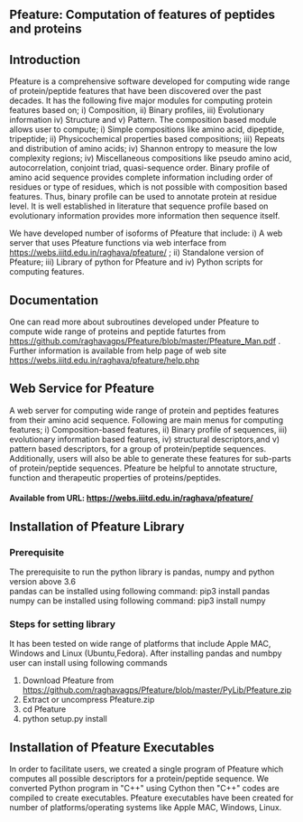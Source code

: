 ## Pfeature: Computation of features of peptides and proteins
## Introduction
 
Pfeature is a comprehensive software developed for computing wide range of protein/peptide features that have been discovered over the past decades. It has the following five major modules for computing protein features based on; i) Composition, ii) Binary profiles, iii) Evolutionary information iv) Structure and v) Pattern.  The composition based module allows user to compute; i) Simple compositions like amino acid, dipeptide, tripeptide; ii) Physicochemical properties based compositions; iii) Repeats and distribution of amino acids; iv) Shannon entropy to measure the low complexity regions; iv) Miscellaneous compositions like pseudo amino acid, autocorrelation, conjoint triad, quasi-sequence order. Binary profile of amino acid sequence provides complete information including order of residues or type of residues, which is not possible with composition based features. Thus, binary profile can be used to annotate protein at residue level. It is well established in literature that sequence profile based on evolutionary information provides more information then sequence itself.
 
We have developed number of isoforms of Pfeature that include: i) A web server that uses Pfeature functions via web interface from https://webs.iiitd.edu.in/raghava/pfeature/ ; ii) Standalone version of Pfeature; iii) Library of python for Pfeature and iv) Python scripts for computing features. 
## Documentation
One can read more about subroutines developed under Pfeature to compute wide range of proteins and peptide faturtes from https://github.com/raghavagps/Pfeature/blob/master/Pfeature_Man.pdf . Further information is available from help page of web site https://webs.iiitd.edu.in/raghava/pfeature/help.php 
## Web Service for Pfeature
A web server for computing wide range of protein and peptides features from their amino acid sequence. Following are main menus for computing features; i) Composition-based features, ii) Binary profile of sequences, iii) evolutionary information based features, iv) structural descriptors,and v) pattern based descriptors, for a group of protein/peptide sequences. Additionally, users will also be able to generate these features for sub-parts of protein/peptide sequences. Pfeature be helpful to annotate structure, function and therapeutic properties of proteins/peptides.
#### Available from URL: https://webs.iiitd.edu.in/raghava/pfeature/

## Installation of Pfeature Library
### Prerequisite
The prerequisite to run the python library is pandas, numpy and python version above 3.6<br>
pandas can be installed using following command: pip3 install pandas<br>
numpy can be installed using following command: pip3 install numpy<br>
### Steps for setting library
It has been tested on wide range of platforms that include Apple MAC, Windows and Linux (Ubuntu,Fedora). After installing pandas and numbpy user can install using following commands<br>
1) Download Pfeature from https://github.com/raghavagps/Pfeature/blob/master/PyLib/Pfeature.zip 
2) Extract or uncompress Pfeature.zip
3) cd Pfeature
4) python setup.py install

## Installation of Pfeature Executables
In order to facilitate users, we created a single program of Pfeature which computes all possible descriptors for a protein/peptide sequence. We converted Python program in "C++" using Cython then "C++" codes are compiled to create executables. Pfeature executables have been created for number of platforms/operating systems like Apple MAC, Windows, Linux. 
 
